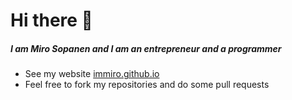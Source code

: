 # Hi there 👋
##### I am Miro Sopanen and I am an entrepreneur and a programmer

- See my website [immiro.github.io](https://immiro.github.io)
- Feel free to fork my repositories and do some pull requests

